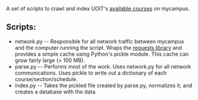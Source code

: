 A set of scripts to crawl and index UOIT's [available courses](http://uoit.ca/mycampus/avail_courses.html) on mycampus.

## Scripts:

* network.py -- Responsible for all network traffic between mycampus and the computer running the script.  Wraps the [requests library](http://docs.python-requests.org/en/latest/index.html) and provides a simple cache using Python's pickle module.  This cache can grow fairly large (> 100 MB).
* parse.py -- Performs most of the work.  Uses network.py for all network communications.  Uses pickle to write out a dictionary of each course/section/schedule.
* index.py -- Takes the pickled file created by parse.py, normalizes it, and creates a database with the data.
